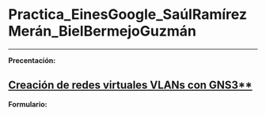 # Practica_EinesGoogle_SaúlRamírezMerán_BielBermejoGuzmán
---
**Precentación:**

[Creación de redes virtuales VLANs con GNS3**](https://goo.su/HIubBW)
---
**Formulario:**
